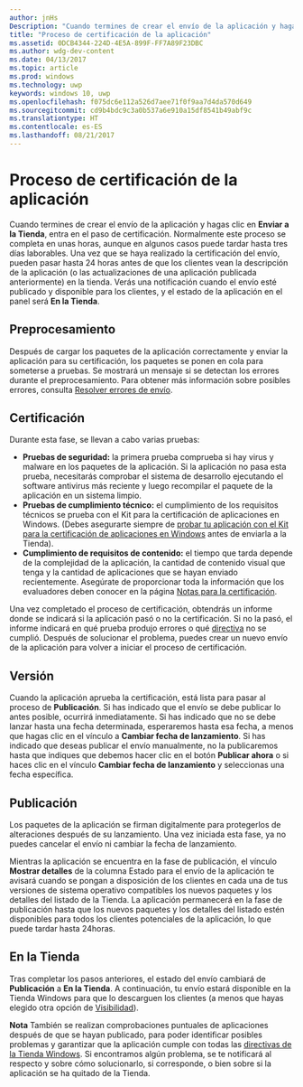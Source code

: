 ```yaml
---
author: jnHs
Description: "Cuando termines de crear el envío de la aplicación y hagas clic en Enviar a la Tienda, entra en el paso de certificación."
title: "Proceso de certificación de la aplicación"
ms.assetid: 0DCB4344-224D-4E5A-899F-FF7A89F23DBC
ms.author: wdg-dev-content
ms.date: 04/13/2017
ms.topic: article
ms.prod: windows
ms.technology: uwp
keywords: windows 10, uwp
ms.openlocfilehash: f075dc6e112a526d7aee71f0f9aa7d4da570d649
ms.sourcegitcommit: cd9b4bdc9c3a0b537a6e910a15df8541b49abf9c
ms.translationtype: HT
ms.contentlocale: es-ES
ms.lasthandoff: 08/21/2017
---
```

# <a name="the-app-certification-process"></a>Proceso de certificación de la aplicación

Cuando termines de crear el envío de la aplicación y hagas clic en **Enviar a la Tienda**, entra en el paso de certificación. Normalmente este proceso se completa en unas horas, aunque en algunos casos puede tardar hasta tres días laborables. Una vez que se haya realizado la certificación del envío, pueden pasar hasta 24 horas antes de que los clientes vean la descripción de la aplicación (o las actualizaciones de una aplicación publicada anteriormente) en la tienda. Verás una notificación cuando el envío esté publicado y disponible para los clientes, y el estado de la aplicación en el panel será **En la Tienda**.

## <a name="preprocessing"></a>Preprocesamiento

Después de cargar los paquetes de la aplicación correctamente y enviar la aplicación para su certificación, los paquetes se ponen en cola para someterse a pruebas. Se mostrará un mensaje si se detectan los errores durante el preprocesamiento. Para obtener más información sobre posibles errores, consulta [Resolver errores de envío](resolve-submission-errors.md).

## <a name="certification"></a>Certificación

Durante esta fase, se llevan a cabo varias pruebas:

-   **Pruebas de seguridad:** la primera prueba comprueba si hay virus y malware en los paquetes de la aplicación. Si la aplicación no pasa esta prueba, necesitarás comprobar el sistema de desarrollo ejecutando el software antivirus más reciente y luego recompilar el paquete de la aplicación en un sistema limpio.
-   **Pruebas de cumplimiento técnico:** el cumplimiento de los requisitos técnicos se prueba con el Kit para la certificación de aplicaciones en Windows. (Debes asegurarte siempre de [probar tu aplicación con el Kit para la certificación de aplicaciones en Windows](../debug-test-perf/windows-app-certification-kit.md) antes de enviarla a la Tienda).
-   **Cumplimiento de requisitos de contenido:** el tiempo que tarda depende de la complejidad de la aplicación, la cantidad de contenido visual que tenga y la cantidad de aplicaciones que se hayan enviado recientemente. Asegúrate de proporcionar toda la información que los evaluadores deben conocer en la página [Notas para la certificación](notes-for-certification.md).

Una vez completado el proceso de certificación, obtendrás un informe donde se indicará si la aplicación pasó o no la certificación. Si no la pasó, el informe indicará en qué prueba produjo errores o qué [directiva](https://msdn.microsoft.com/library/windows/apps/dn764944) no se cumplió. Después de solucionar el problema, puedes crear un nuevo envío de la aplicación para volver a iniciar el proceso de certificación.

## <a name="release"></a>Versión

Cuando la aplicación aprueba la certificación, está lista para pasar al proceso de **Publicación**. Si has indicado que el envío se debe publicar lo antes posible, ocurrirá inmediatamente. Si has indicado que no se debe lanzar hasta una fecha determinada, esperaremos hasta esa fecha, a menos que hagas clic en el vínculo a **Cambiar fecha de lanzamiento**. Si has indicado que deseas publicar el envío manualmente, no la publicaremos hasta que indiques que debemos hacer clic en el botón **Publicar ahora** o si haces clic en el vínculo **Cambiar fecha de lanzamiento** y seleccionas una fecha específica.

## <a name="publishing"></a>Publicación

Los paquetes de la aplicación se firman digitalmente para protegerlos de alteraciones después de su lanzamiento. Una vez iniciada esta fase, ya no puedes cancelar el envío ni cambiar la fecha de lanzamiento.

Mientras la aplicación se encuentra en la fase de publicación, el vínculo **Mostrar detalles** de la columna Estado para el envío de la aplicación te avisará cuando se pongan a disposición de los clientes en cada una de tus versiones de sistema operativo compatibles los nuevos paquetes y los detalles del listado de la Tienda. La aplicación permanecerá en la fase de publicación hasta que los nuevos paquetes y los detalles del listado estén disponibles para todos los clientes potenciales de la aplicación, lo que puede tardar hasta 24horas. 

## <a name="in-the-store"></a>En la Tienda 

Tras completar los pasos anteriores, el estado del envío cambiará de **Publicación** a **En la Tienda**. A continuación, tu envío estará disponible en la Tienda Windows para que lo descarguen los clientes (a menos que hayas elegido otra opción de [Visibilidad](set-app-pricing-and-availability.md#visibility)). 

**Nota** También se realizan comprobaciones puntuales de aplicaciones después de que se hayan publicado, para poder identificar posibles problemas y garantizar que la aplicación cumple con todas las [directivas de la Tienda Windows](https://msdn.microsoft.com/library/windows/apps/dn764944). Si encontramos algún problema, se te notificará al respecto y sobre cómo solucionarlo, si corresponde, o bien sobre si la aplicación se ha quitado de la Tienda.

 

 

 




